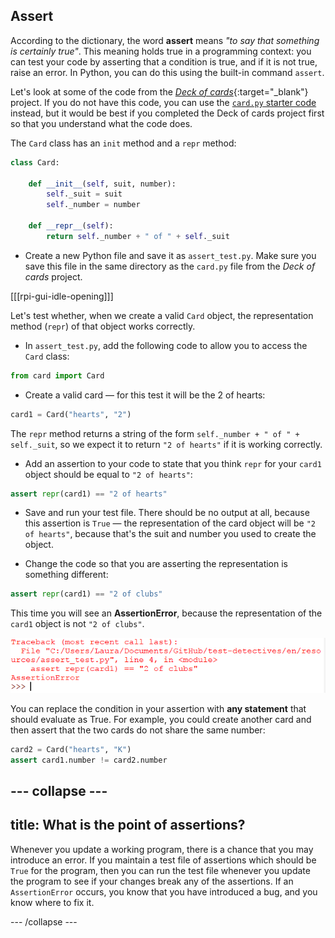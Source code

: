 ## Assert

According to the dictionary, the word **assert** means _"to say that something is certainly true"_. This meaning holds true in a programming context: you can test your code by asserting that a condition is true, and if it is not true, raise an error. In Python, you can do this using the built-in command `assert`.

Let's look at some of the code from the [_Deck of cards_](https://projects.raspberrypi.org/en/projects/deck-of-cards){:target="_blank"} project. If you do not have this code, you can use the [`card.py` starter code](resources/card.py) instead, but it would be best if you completed the Deck of cards project first so that you understand what the code does.

The `Card` class has an `init` method and a `repr` method:

```python
class Card:

    def __init__(self, suit, number):
        self._suit = suit
        self._number = number

    def __repr__(self):
        return self._number + " of " + self._suit
```

+ Create a new Python file and save it as `assert_test.py`. Make sure you save this file in the same directory as the `card.py` file from the _Deck of cards_ project.

[[[rpi-gui-idle-opening]]]

Let's test whether, when we create a valid `Card` object, the representation method (`repr`) of that object works correctly.

+ In `assert_test.py`, add the following code to allow you to access the `Card` class:

```python
from card import Card
```

+ Create a valid card — for this test it will be the 2 of hearts:

```python
card1 = Card("hearts", "2")
```

The `repr` method returns a string of the form `self._number + " of " + self._suit`, so we expect it to return `"2 of hearts"` if it is working correctly.

+ Add an assertion to your code to state that you think `repr` for your `card1` object should be equal to `"2 of hearts"`:

```python
assert repr(card1) == "2 of hearts"
```

+ Save and run your test file. There should be no output at all, because this assertion is `True` — the representation of the card object will be `"2 of hearts"`, because that's the suit and number you used to create the object.

+ Change the code so that you are asserting the representation is something different:

```python
assert repr(card1) == "2 of clubs"
```

This time you will see an **AssertionError**, because the representation of the `card1` object is not `"2 of clubs"`.

![Not the 2 of clubs](images/not-two-clubs.png)

You can replace the condition in your assertion with **any statement** that should evaluate as True. For example, you could create another card and then assert that the two cards do not share the same number:

```Python
card2 = Card("hearts", "K")
assert card1.number != card2.number
```

--- collapse ---
---
title: What is the point of assertions?
---

Whenever you update a working program, there is a chance that you may introduce an error. If you maintain a test file of assertions which should be `True` for the program, then you can run the test file whenever you update the program to see if your changes break any of the assertions. If an `AssertionError` occurs, you know that you have introduced a bug, and you know where to fix it.

--- /collapse ---
